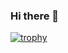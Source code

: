 ### Hi there 👋

<!--
**kakaZhou719/kakaZhou719** is a ✨ _special_ ✨ repository because its `README.md` (this file) appears on your GitHub profile.
* <div align="center"> <img src="https://visitor-badge.glitch.me/badge?page_id=sun0225SUN" /> </div>
* <h1 align="center"> <a> <img src="https://readme-typing-svg.herokuapp.com/?lines=Println(%22Hello%2C%20World!%22);小周祝您今天愉快!&center=true&size=27"> </a> </h1>
Here are some ideas to get you started:

- 🔭 I’m currently working on ...
- 🌱 I’m currently learning ...
- 👯 I’m looking to collaborate on ...
- 🤔 I’m looking for help with ...
- 💬 Ask me about ...
- 📫 How to reach me: ...
- 😄 Pronouns: ...
- ⚡ Fun fact: ...
-->
[![trophy](https://github-profile-trophy.vercel.app/?username=kakaZhou719&rank=SECRET,SSS,SS,S,A,AAA,B,C&column=3&no-bg=true)](https://github.com/kakaZhou719/github-profile-trophy)
